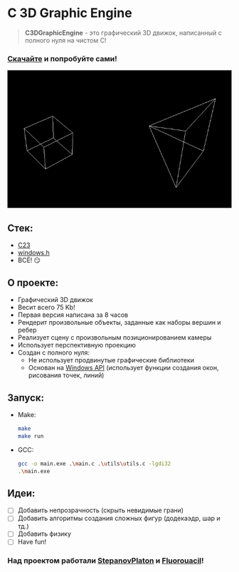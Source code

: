 # C 3D Graphic Engine
> **C3DGraphicEngine** - это графический 3D движок, написанный с полного нуля на чистом С!
### [Скачайте](https://github.com/StepanovPlaton/C3DGraphicEngine/raw/refs/heads/main/builds/v0.1.exe) и попробуйте сами!

![](./screenshots/demo_render.png)


## Стек:
- [C23](https://ru.wikipedia.org/wiki/C23)
- [windows.h](https://ru.wikipedia.org/wiki/Windows.h)
- ВСЁ! :smirk:

## О проекте:
- Графический 3D движок 
- Весит всего 75 Kb!
- Первая версия написана за 8 часов
- Рендерит произвольные объекты, заданные как наборы вершин и ребер
- Реализует сцену с произвольным позиционированием камеры
- Использует перспективную проекцию
- Создан с полного нуля:
  - Не использует продвинутые графические библиотеки
  - Основан на [Windows API](https://ru.wikipedia.org/wiki/Windows_API) (использует функции создания окон, рисования точек, линий)
  
## Запуск:
- Make:
    ```bash
    make
    make run
    ```
- GCC:
    ```bash
    gcc -o main.exe .\main.c .\utils\utils.c -lgdi32
    .\main.exe
    ```

## Идеи:
- [ ] Добавить непрозрачность (скрыть невидимые грани)
- [ ] Добавить алгоритмы создания сложных фигур (додекаэдр, шар и тд.)
- [ ] Добавить физику
- [ ] Have fun!

### Над проектом работали [StepanovPlaton](https://github.com/StepanovPlaton) и [Fluorouacil](https://github.com/Fluorouacil)!